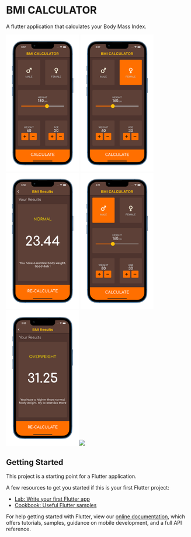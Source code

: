 # BMI CALCULATOR

A flutter application that calculates your Body Mass Index.

<img src="images/screen0.png" width="200"> <img src="images/screen1.png" width="200"> <img src="images/screen2.png" width="200"> <img src="images/screen3.png" width="200"> <img src="images/screen4.png" width="200"><img src="images/screen5.png" width="200">

## Getting Started

This project is a starting point for a Flutter application.

A few resources to get you started if this is your first Flutter project:

- [Lab: Write your first Flutter app](https://flutter.dev/docs/get-started/codelab)
- [Cookbook: Useful Flutter samples](https://flutter.dev/docs/cookbook)

For help getting started with Flutter, view our
[online documentation](https://flutter.dev/docs), which offers tutorials,
samples, guidance on mobile development, and a full API reference.
